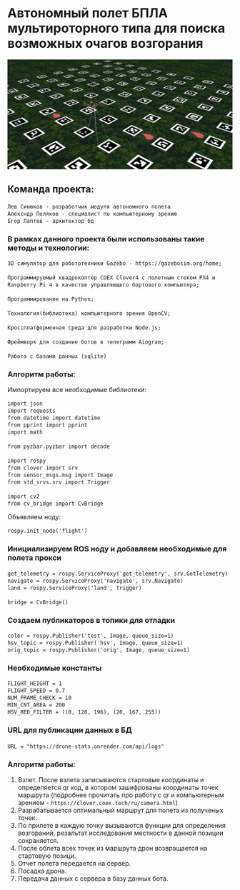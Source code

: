 # Автономный полет БПЛА мультироторного типа для поиска возможных очагов возгорания

![image](https://github.com/Sandrolek/info-project-clover/blob/master/drone_sim.jpg)

## Команда проекта:
```
Лев Синюков - разработчик модуля автономного полета
Алексндр Поляков - специалист по компьютерному зрению
Егор Лаптев - архитектор бд
```

### В рамках данного проекта были использованы такие методы и технологии:

```
3D симулятор для робототехники Gazebo - https://gazebosim.org/home;

Программируемый квадрокоптер COEX Clover4 c полетным стеком PX4 и Raspberry Pi 4 в качестве управляющего бортового компьютера;

Программирование на Python;

Технология(библиотека) компьютерного зрения OpenCV;

Кроссплатформенная среда для разработки Node.js;

Фреймворк для создание ботов в телеграмм Aiogram;

Работа с базами данных (sqlite)
```

### Алгоритм работы:

Импортируем все необходимые библиотеки:

```
import json
import requests
from datetime import datetime
from pprint import pprint
import math 

from pyzbar.pyzbar import decode

import rospy 
from clover import srv 
from sensor_msgs.msg import Image 
from std_srvs.srv import Trigger 

import cv2 
from cv_bridge import CvBridge
```

Объявляем ноду:

```
rospy.init_node('flight') 
```

### Инициализируем ROS ноду и добавляем необходимые для полета прокси
```rospy.init_node('flight') 
get_telemetry = rospy.ServiceProxy('get_telemetry', srv.GetTelemetry) 
navigate = rospy.ServiceProxy('navigate', srv.Navigate)
land = rospy.ServiceProxy('land', Trigger) 

bridge = CvBridge() 
```

### Создаем публикаторов в топики для отладки
```
color = rospy.Publisher('test', Image, queue_size=1)
hsv_topic = rospy.Publisher('hsv', Image, queue_size=1)
orig_topic = rospy.Publisher('orig', Image, queue_size=1)
```
### Необходимые константы
```
FLIGHT_HEIGHT = 1
FLIGHT_SPEED = 0.7
NUM_FRAME_CHECK = 10
MIN_CNT_AREA = 200
HSV_RED_FILTER = ((0, 120, 196), (20, 167, 255))
```

### URL для публикации данных в БД
```URL = "https://drone-stats.onrender.com/api/logs"```

### Алгоритм работы:
1. Взлет. После взлета записываются стартовые координаты и определяется qr код, в котором зашифрованы координаты точек маршрута (подробнее прочитать про работу с qr и компьютерным зрением - ```https://clover.coex.tech/ru/camera.html```)
2. Разрабатывается оптимальный маршрут для полета из полученых точек.
3. По прилете в каждую точку вызываются функции для определения возгораний, резальтат исследования местности в данной позиции сохраняется.
4. После облета всех точек из маршрута дрон возвращается на стартовую позици.
5. Отчет полета передается на сервер.
6. Посадка дрона.
7. Передача данных с сервера в базу данных бота.
